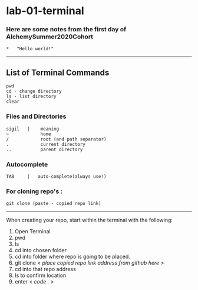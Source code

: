 # lab-01-terminal

### Here are some notes from the first day of AlchemySummer2020Cohort

    *   "Hello world!"

____

## List of Terminal Commands
    pwd
    cd - change directory
    ls - list directory
    clear

### Files and Directories
    sigil   |    meaning
    ~            home
    /            root (and path separator)
    .            current directory
    ..           parent directory

### Autocomplete
    TAB     |   auto-complete(always use!)
    
### For cloning repo's :
    git clone (paste - copied repo link)

____

When creating your repo, start within the terminal with the following:

1. Open Terminal
2. pwd
3. ls
4. cd into chosen folder
5. cd into folder where repo is going to be placed. 
6. git clone < *place copied repo link address from github here* >
7. cd into that repo address
8. ls to confirm location
9. enter < *code .* >